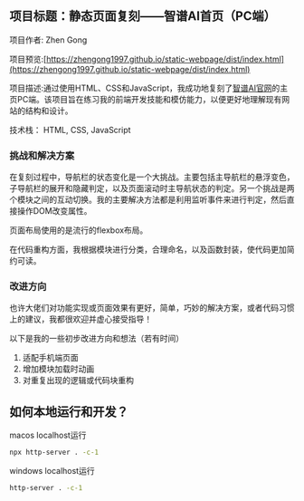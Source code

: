 ## 项目标题：静态页面复刻——智谱AI首页（PC端）
项目作者: Zhen Gong

项目预览:[https://zhengong1997.github.io/static-webpage/dist/index.html](https://zhengong1997.github.io/static-webpage/dist/index.html)

项目描述:通过使用HTML、CSS和JavaScript，我成功地复刻了[智谱AI官网](https://www.zhipuai.cn/)的主页PC端。该项目旨在练习我的前端开发技能和模仿能力，以便更好地理解现有网站的结构和设计。

技术栈：
HTML, CSS, JavaScript

### 挑战和解决方案

在复刻过程中，导航栏的状态变化是一个大挑战。主要包括主导航栏的悬浮变色，子导航栏的展开和隐藏判定，以及页面滚动时主导航状态的判定。另一个挑战是两个模块之间的互动切换。我的主要解决方法都是利用监听事件来进行判定，然后直接操作DOM改变属性。

页面布局使用的是流行的flexbox布局。

在代码重构方面，我根据模块进行分类，合理命名，以及函数封装，使代码更加简约可读。

### 改进方向
也许大佬们对功能实现或页面效果有更好，简单，巧妙的解决方案，或者代码习惯上的建议，我都很欢迎并虚心接受指导！

以下是我的一些初步改进方向和想法（若有时间）
1. 适配手机端页面
2. 增加模块加载时动画
3. 对重复出现的逻辑或代码块重构

## 如何本地运行和开发？
macos localhost运行
```bash
npx http-server . -c-1
```

windows localhost运行
```bash
http-server . -c-1
```



